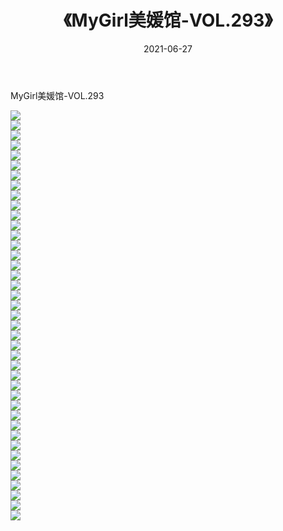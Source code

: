 ﻿---
layout: post
title:  《MyGirl美媛馆-VOL.293》
date:   2021-06-27
img: http://img.660000.xyz/Sharelink/网络美图/2021/MyGirl美媛馆-VOL.293/000.jpg
categories: [美女, 清纯, 唯美]
---

MyGirl美媛馆-VOL.293

  ![](http://img.660000.xyz/Sharelink/网络美图/2021/MyGirl美媛馆-VOL.293/001.jpg) <br> ![](http://img.660000.xyz/Sharelink/网络美图/2021/MyGirl美媛馆-VOL.293/002.jpg) <br> ![](http://img.660000.xyz/Sharelink/网络美图/2021/MyGirl美媛馆-VOL.293/003.jpg) <br> ![](http://img.660000.xyz/Sharelink/网络美图/2021/MyGirl美媛馆-VOL.293/004.jpg) <br> ![](http://img.660000.xyz/Sharelink/网络美图/2021/MyGirl美媛馆-VOL.293/005.jpg) <br> ![](http://img.660000.xyz/Sharelink/网络美图/2021/MyGirl美媛馆-VOL.293/006.jpg) <br> ![](http://img.660000.xyz/Sharelink/网络美图/2021/MyGirl美媛馆-VOL.293/007.jpg) <br> ![](http://img.660000.xyz/Sharelink/网络美图/2021/MyGirl美媛馆-VOL.293/008.jpg) <br> ![](http://img.660000.xyz/Sharelink/网络美图/2021/MyGirl美媛馆-VOL.293/009.jpg) <br> ![](http://img.660000.xyz/Sharelink/网络美图/2021/MyGirl美媛馆-VOL.293/010.jpg) <br> ![](http://img.660000.xyz/Sharelink/网络美图/2021/MyGirl美媛馆-VOL.293/011.jpg) <br> ![](http://img.660000.xyz/Sharelink/网络美图/2021/MyGirl美媛馆-VOL.293/012.jpg) <br> ![](http://img.660000.xyz/Sharelink/网络美图/2021/MyGirl美媛馆-VOL.293/013.jpg) <br> ![](http://img.660000.xyz/Sharelink/网络美图/2021/MyGirl美媛馆-VOL.293/014.jpg) <br> ![](http://img.660000.xyz/Sharelink/网络美图/2021/MyGirl美媛馆-VOL.293/015.jpg) <br> ![](http://img.660000.xyz/Sharelink/网络美图/2021/MyGirl美媛馆-VOL.293/016.jpg) <br> ![](http://img.660000.xyz/Sharelink/网络美图/2021/MyGirl美媛馆-VOL.293/017.jpg) <br> ![](http://img.660000.xyz/Sharelink/网络美图/2021/MyGirl美媛馆-VOL.293/018.jpg) <br> ![](http://img.660000.xyz/Sharelink/网络美图/2021/MyGirl美媛馆-VOL.293/019.jpg) <br> ![](http://img.660000.xyz/Sharelink/网络美图/2021/MyGirl美媛馆-VOL.293/020.jpg) <br> ![](http://img.660000.xyz/Sharelink/网络美图/2021/MyGirl美媛馆-VOL.293/021.jpg) <br> ![](http://img.660000.xyz/Sharelink/网络美图/2021/MyGirl美媛馆-VOL.293/022.jpg) <br> ![](http://img.660000.xyz/Sharelink/网络美图/2021/MyGirl美媛馆-VOL.293/023.jpg) <br> ![](http://img.660000.xyz/Sharelink/网络美图/2021/MyGirl美媛馆-VOL.293/024.jpg) <br> ![](http://img.660000.xyz/Sharelink/网络美图/2021/MyGirl美媛馆-VOL.293/025.jpg) <br> ![](http://img.660000.xyz/Sharelink/网络美图/2021/MyGirl美媛馆-VOL.293/026.jpg) <br> ![](http://img.660000.xyz/Sharelink/网络美图/2021/MyGirl美媛馆-VOL.293/027.jpg) <br> ![](http://img.660000.xyz/Sharelink/网络美图/2021/MyGirl美媛馆-VOL.293/028.jpg) <br> ![](http://img.660000.xyz/Sharelink/网络美图/2021/MyGirl美媛馆-VOL.293/029.jpg) <br> ![](http://img.660000.xyz/Sharelink/网络美图/2021/MyGirl美媛馆-VOL.293/030.jpg) <br> ![](http://img.660000.xyz/Sharelink/网络美图/2021/MyGirl美媛馆-VOL.293/031.jpg) <br> ![](http://img.660000.xyz/Sharelink/网络美图/2021/MyGirl美媛馆-VOL.293/032.jpg) <br> ![](http://img.660000.xyz/Sharelink/网络美图/2021/MyGirl美媛馆-VOL.293/033.jpg) <br> ![](http://img.660000.xyz/Sharelink/网络美图/2021/MyGirl美媛馆-VOL.293/034.jpg) <br> ![](http://img.660000.xyz/Sharelink/网络美图/2021/MyGirl美媛馆-VOL.293/035.jpg) <br> ![](http://img.660000.xyz/Sharelink/网络美图/2021/MyGirl美媛馆-VOL.293/036.jpg) <br> ![](http://img.660000.xyz/Sharelink/网络美图/2021/MyGirl美媛馆-VOL.293/037.jpg) <br> ![](http://img.660000.xyz/Sharelink/网络美图/2021/MyGirl美媛馆-VOL.293/038.jpg) <br> ![](http://img.660000.xyz/Sharelink/网络美图/2021/MyGirl美媛馆-VOL.293/039.jpg) <br> ![](http://img.660000.xyz/Sharelink/网络美图/2021/MyGirl美媛馆-VOL.293/040.jpg) <br> ![](http://img.660000.xyz/Sharelink/网络美图/2021/MyGirl美媛馆-VOL.293/041.jpg) <br>